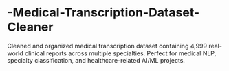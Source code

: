 # -Medical-Transcription-Dataset-Cleaner
Cleaned and organized medical transcription dataset containing 4,999 real-world clinical reports across multiple specialties. Perfect for medical NLP, specialty classification, and healthcare-related AI/ML projects.
